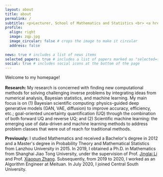 ```yaml
---
layout: about
title: about
permalink: /
subtitle: <p>Lecturer, School of Mathematics and Statistics <br> <a href="https://www.csu.edu.cn/">Central South University</a> <p>
profile:
  align: right
  image: zqp.jpg
  image_circular: false # crops the image to make it circular
  address: false
  
news: true # includes a list of news items
selected_papers: true # includes a list of papers marked as "selected={true}"
social: true # includes social icons at the bottom of the page
---
```


Welcome to my homepage! <br>  <br>
**Research:** My research is concerned with finding new computational methods for solving challenging inverse problems by integrating ideas from numerical analysis, Bayesian statistics, and machine learning. My main focus is on (1) Bayesian scientific computing: physics-guided deep generative models (GAN, VAE, diffusion) to improve accuracy, efficiency, etc.; goal-oriented uncertainty quantification (UQ) through the combination of both forward UQ and reverse UQ; and (2) Scientific machine learning: the emerging use of data-driven and machine learning methods to address problem classes that were out of reach for traditional methods.
 
**Previously:** I studied Mathematics and received a Bachelor's degree in 2012 and a Master's degree in Probability Theory and Mathematical Statistics from Lanzhou University in 2015. In 2019, I obtained a Ph.D. in Mathematics from Shanghai Jiao Tong University, under the supervision of Prof. [Jinglai Li](https://lijinglai.github.io/) and Prof. [Xiaoqun Zhang](https://math.sjtu.edu.cn/faculty/xqzhang/index.html). Subsequently, from 2019 to 2020, I worked as an Algorithm Engineer at Meituan. In July 2020, I joined Central South University.
